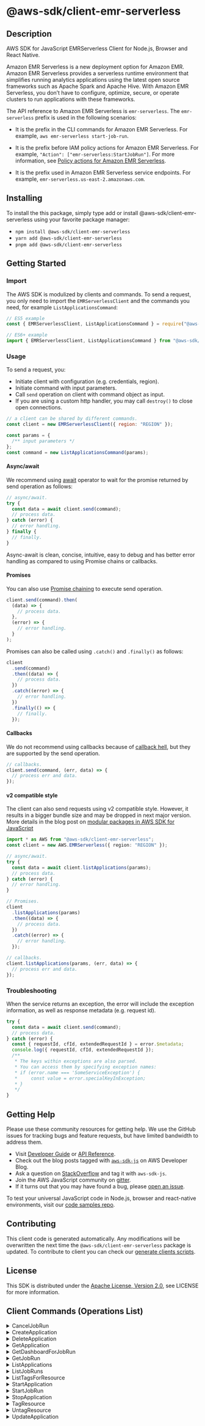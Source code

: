 <!-- generated file, do not edit directly -->

# @aws-sdk/client-emr-serverless

## Description

AWS SDK for JavaScript EMRServerless Client for Node.js, Browser and React Native.

<p>Amazon EMR Serverless is a new deployment option for Amazon EMR. Amazon EMR Serverless provides a serverless runtime environment that simplifies running
analytics applications using the latest open source frameworks such as Apache Spark and
Apache Hive. With Amazon EMR Serverless, you don’t have to configure, optimize,
secure, or operate clusters to run applications with these frameworks.</p>
<p>The API reference to Amazon EMR Serverless is <code>emr-serverless</code>. The
<code>emr-serverless</code> prefix is used in the following scenarios: </p>
<ul>
<li>
<p>It is the prefix in the CLI commands for Amazon EMR Serverless. For
example, <code>aws emr-serverless start-job-run</code>.</p>
</li>
<li>
<p>It is the prefix before IAM policy actions for Amazon EMR Serverless. For
example, <code>"Action": ["emr-serverless:StartJobRun"]</code>. For more information,
see <a href="https://docs.aws.amazon.com/emr/latest/EMR-Serverless-UserGuide/security_iam_service-with-iam.html#security_iam_service-with-iam-id-based-policies-actions">Policy actions for Amazon EMR Serverless</a>.</p>
</li>
<li>
<p>It is the prefix used in Amazon EMR Serverless service endpoints. For
example, <code>emr-serverless.us-east-2.amazonaws.com</code>.</p>
</li>
</ul>

## Installing

To install the this package, simply type add or install @aws-sdk/client-emr-serverless
using your favorite package manager:

- `npm install @aws-sdk/client-emr-serverless`
- `yarn add @aws-sdk/client-emr-serverless`
- `pnpm add @aws-sdk/client-emr-serverless`

## Getting Started

### Import

The AWS SDK is modulized by clients and commands.
To send a request, you only need to import the `EMRServerlessClient` and
the commands you need, for example `ListApplicationsCommand`:

```js
// ES5 example
const { EMRServerlessClient, ListApplicationsCommand } = require("@aws-sdk/client-emr-serverless");
```

```ts
// ES6+ example
import { EMRServerlessClient, ListApplicationsCommand } from "@aws-sdk/client-emr-serverless";
```

### Usage

To send a request, you:

- Initiate client with configuration (e.g. credentials, region).
- Initiate command with input parameters.
- Call `send` operation on client with command object as input.
- If you are using a custom http handler, you may call `destroy()` to close open connections.

```js
// a client can be shared by different commands.
const client = new EMRServerlessClient({ region: "REGION" });

const params = {
  /** input parameters */
};
const command = new ListApplicationsCommand(params);
```

#### Async/await

We recommend using [await](https://developer.mozilla.org/en-US/docs/Web/JavaScript/Reference/Operators/await)
operator to wait for the promise returned by send operation as follows:

```js
// async/await.
try {
  const data = await client.send(command);
  // process data.
} catch (error) {
  // error handling.
} finally {
  // finally.
}
```

Async-await is clean, concise, intuitive, easy to debug and has better error handling
as compared to using Promise chains or callbacks.

#### Promises

You can also use [Promise chaining](https://developer.mozilla.org/en-US/docs/Web/JavaScript/Guide/Using_promises#chaining)
to execute send operation.

```js
client.send(command).then(
  (data) => {
    // process data.
  },
  (error) => {
    // error handling.
  }
);
```

Promises can also be called using `.catch()` and `.finally()` as follows:

```js
client
  .send(command)
  .then((data) => {
    // process data.
  })
  .catch((error) => {
    // error handling.
  })
  .finally(() => {
    // finally.
  });
```

#### Callbacks

We do not recommend using callbacks because of [callback hell](http://callbackhell.com/),
but they are supported by the send operation.

```js
// callbacks.
client.send(command, (err, data) => {
  // process err and data.
});
```

#### v2 compatible style

The client can also send requests using v2 compatible style.
However, it results in a bigger bundle size and may be dropped in next major version. More details in the blog post
on [modular packages in AWS SDK for JavaScript](https://aws.amazon.com/blogs/developer/modular-packages-in-aws-sdk-for-javascript/)

```ts
import * as AWS from "@aws-sdk/client-emr-serverless";
const client = new AWS.EMRServerless({ region: "REGION" });

// async/await.
try {
  const data = await client.listApplications(params);
  // process data.
} catch (error) {
  // error handling.
}

// Promises.
client
  .listApplications(params)
  .then((data) => {
    // process data.
  })
  .catch((error) => {
    // error handling.
  });

// callbacks.
client.listApplications(params, (err, data) => {
  // process err and data.
});
```

### Troubleshooting

When the service returns an exception, the error will include the exception information,
as well as response metadata (e.g. request id).

```js
try {
  const data = await client.send(command);
  // process data.
} catch (error) {
  const { requestId, cfId, extendedRequestId } = error.$metadata;
  console.log({ requestId, cfId, extendedRequestId });
  /**
   * The keys within exceptions are also parsed.
   * You can access them by specifying exception names:
   * if (error.name === 'SomeServiceException') {
   *     const value = error.specialKeyInException;
   * }
   */
}
```

## Getting Help

Please use these community resources for getting help.
We use the GitHub issues for tracking bugs and feature requests, but have limited bandwidth to address them.

- Visit [Developer Guide](https://docs.aws.amazon.com/sdk-for-javascript/v3/developer-guide/welcome.html)
  or [API Reference](https://docs.aws.amazon.com/AWSJavaScriptSDK/v3/latest/index.html).
- Check out the blog posts tagged with [`aws-sdk-js`](https://aws.amazon.com/blogs/developer/tag/aws-sdk-js/)
  on AWS Developer Blog.
- Ask a question on [StackOverflow](https://stackoverflow.com/questions/tagged/aws-sdk-js) and tag it with `aws-sdk-js`.
- Join the AWS JavaScript community on [gitter](https://gitter.im/aws/aws-sdk-js-v3).
- If it turns out that you may have found a bug, please [open an issue](https://github.com/aws/aws-sdk-js-v3/issues/new/choose).

To test your universal JavaScript code in Node.js, browser and react-native environments,
visit our [code samples repo](https://github.com/aws-samples/aws-sdk-js-tests).

## Contributing

This client code is generated automatically. Any modifications will be overwritten the next time the `@aws-sdk/client-emr-serverless` package is updated.
To contribute to client you can check our [generate clients scripts](https://github.com/aws/aws-sdk-js-v3/tree/main/scripts/generate-clients).

## License

This SDK is distributed under the
[Apache License, Version 2.0](http://www.apache.org/licenses/LICENSE-2.0),
see LICENSE for more information.

## Client Commands (Operations List)

<details>
<summary>
CancelJobRun
</summary>

[Command API Reference](https://docs.aws.amazon.com/AWSJavaScriptSDK/v3/latest/client/emr-serverless/command/CancelJobRunCommand/) / [Input](https://docs.aws.amazon.com/AWSJavaScriptSDK/v3/latest/Package/-aws-sdk-client-emr-serverless/Interface/CancelJobRunCommandInput/) / [Output](https://docs.aws.amazon.com/AWSJavaScriptSDK/v3/latest/Package/-aws-sdk-client-emr-serverless/Interface/CancelJobRunCommandOutput/)

</details>
<details>
<summary>
CreateApplication
</summary>

[Command API Reference](https://docs.aws.amazon.com/AWSJavaScriptSDK/v3/latest/client/emr-serverless/command/CreateApplicationCommand/) / [Input](https://docs.aws.amazon.com/AWSJavaScriptSDK/v3/latest/Package/-aws-sdk-client-emr-serverless/Interface/CreateApplicationCommandInput/) / [Output](https://docs.aws.amazon.com/AWSJavaScriptSDK/v3/latest/Package/-aws-sdk-client-emr-serverless/Interface/CreateApplicationCommandOutput/)

</details>
<details>
<summary>
DeleteApplication
</summary>

[Command API Reference](https://docs.aws.amazon.com/AWSJavaScriptSDK/v3/latest/client/emr-serverless/command/DeleteApplicationCommand/) / [Input](https://docs.aws.amazon.com/AWSJavaScriptSDK/v3/latest/Package/-aws-sdk-client-emr-serverless/Interface/DeleteApplicationCommandInput/) / [Output](https://docs.aws.amazon.com/AWSJavaScriptSDK/v3/latest/Package/-aws-sdk-client-emr-serverless/Interface/DeleteApplicationCommandOutput/)

</details>
<details>
<summary>
GetApplication
</summary>

[Command API Reference](https://docs.aws.amazon.com/AWSJavaScriptSDK/v3/latest/client/emr-serverless/command/GetApplicationCommand/) / [Input](https://docs.aws.amazon.com/AWSJavaScriptSDK/v3/latest/Package/-aws-sdk-client-emr-serverless/Interface/GetApplicationCommandInput/) / [Output](https://docs.aws.amazon.com/AWSJavaScriptSDK/v3/latest/Package/-aws-sdk-client-emr-serverless/Interface/GetApplicationCommandOutput/)

</details>
<details>
<summary>
GetDashboardForJobRun
</summary>

[Command API Reference](https://docs.aws.amazon.com/AWSJavaScriptSDK/v3/latest/client/emr-serverless/command/GetDashboardForJobRunCommand/) / [Input](https://docs.aws.amazon.com/AWSJavaScriptSDK/v3/latest/Package/-aws-sdk-client-emr-serverless/Interface/GetDashboardForJobRunCommandInput/) / [Output](https://docs.aws.amazon.com/AWSJavaScriptSDK/v3/latest/Package/-aws-sdk-client-emr-serverless/Interface/GetDashboardForJobRunCommandOutput/)

</details>
<details>
<summary>
GetJobRun
</summary>

[Command API Reference](https://docs.aws.amazon.com/AWSJavaScriptSDK/v3/latest/client/emr-serverless/command/GetJobRunCommand/) / [Input](https://docs.aws.amazon.com/AWSJavaScriptSDK/v3/latest/Package/-aws-sdk-client-emr-serverless/Interface/GetJobRunCommandInput/) / [Output](https://docs.aws.amazon.com/AWSJavaScriptSDK/v3/latest/Package/-aws-sdk-client-emr-serverless/Interface/GetJobRunCommandOutput/)

</details>
<details>
<summary>
ListApplications
</summary>

[Command API Reference](https://docs.aws.amazon.com/AWSJavaScriptSDK/v3/latest/client/emr-serverless/command/ListApplicationsCommand/) / [Input](https://docs.aws.amazon.com/AWSJavaScriptSDK/v3/latest/Package/-aws-sdk-client-emr-serverless/Interface/ListApplicationsCommandInput/) / [Output](https://docs.aws.amazon.com/AWSJavaScriptSDK/v3/latest/Package/-aws-sdk-client-emr-serverless/Interface/ListApplicationsCommandOutput/)

</details>
<details>
<summary>
ListJobRuns
</summary>

[Command API Reference](https://docs.aws.amazon.com/AWSJavaScriptSDK/v3/latest/client/emr-serverless/command/ListJobRunsCommand/) / [Input](https://docs.aws.amazon.com/AWSJavaScriptSDK/v3/latest/Package/-aws-sdk-client-emr-serverless/Interface/ListJobRunsCommandInput/) / [Output](https://docs.aws.amazon.com/AWSJavaScriptSDK/v3/latest/Package/-aws-sdk-client-emr-serverless/Interface/ListJobRunsCommandOutput/)

</details>
<details>
<summary>
ListTagsForResource
</summary>

[Command API Reference](https://docs.aws.amazon.com/AWSJavaScriptSDK/v3/latest/client/emr-serverless/command/ListTagsForResourceCommand/) / [Input](https://docs.aws.amazon.com/AWSJavaScriptSDK/v3/latest/Package/-aws-sdk-client-emr-serverless/Interface/ListTagsForResourceCommandInput/) / [Output](https://docs.aws.amazon.com/AWSJavaScriptSDK/v3/latest/Package/-aws-sdk-client-emr-serverless/Interface/ListTagsForResourceCommandOutput/)

</details>
<details>
<summary>
StartApplication
</summary>

[Command API Reference](https://docs.aws.amazon.com/AWSJavaScriptSDK/v3/latest/client/emr-serverless/command/StartApplicationCommand/) / [Input](https://docs.aws.amazon.com/AWSJavaScriptSDK/v3/latest/Package/-aws-sdk-client-emr-serverless/Interface/StartApplicationCommandInput/) / [Output](https://docs.aws.amazon.com/AWSJavaScriptSDK/v3/latest/Package/-aws-sdk-client-emr-serverless/Interface/StartApplicationCommandOutput/)

</details>
<details>
<summary>
StartJobRun
</summary>

[Command API Reference](https://docs.aws.amazon.com/AWSJavaScriptSDK/v3/latest/client/emr-serverless/command/StartJobRunCommand/) / [Input](https://docs.aws.amazon.com/AWSJavaScriptSDK/v3/latest/Package/-aws-sdk-client-emr-serverless/Interface/StartJobRunCommandInput/) / [Output](https://docs.aws.amazon.com/AWSJavaScriptSDK/v3/latest/Package/-aws-sdk-client-emr-serverless/Interface/StartJobRunCommandOutput/)

</details>
<details>
<summary>
StopApplication
</summary>

[Command API Reference](https://docs.aws.amazon.com/AWSJavaScriptSDK/v3/latest/client/emr-serverless/command/StopApplicationCommand/) / [Input](https://docs.aws.amazon.com/AWSJavaScriptSDK/v3/latest/Package/-aws-sdk-client-emr-serverless/Interface/StopApplicationCommandInput/) / [Output](https://docs.aws.amazon.com/AWSJavaScriptSDK/v3/latest/Package/-aws-sdk-client-emr-serverless/Interface/StopApplicationCommandOutput/)

</details>
<details>
<summary>
TagResource
</summary>

[Command API Reference](https://docs.aws.amazon.com/AWSJavaScriptSDK/v3/latest/client/emr-serverless/command/TagResourceCommand/) / [Input](https://docs.aws.amazon.com/AWSJavaScriptSDK/v3/latest/Package/-aws-sdk-client-emr-serverless/Interface/TagResourceCommandInput/) / [Output](https://docs.aws.amazon.com/AWSJavaScriptSDK/v3/latest/Package/-aws-sdk-client-emr-serverless/Interface/TagResourceCommandOutput/)

</details>
<details>
<summary>
UntagResource
</summary>

[Command API Reference](https://docs.aws.amazon.com/AWSJavaScriptSDK/v3/latest/client/emr-serverless/command/UntagResourceCommand/) / [Input](https://docs.aws.amazon.com/AWSJavaScriptSDK/v3/latest/Package/-aws-sdk-client-emr-serverless/Interface/UntagResourceCommandInput/) / [Output](https://docs.aws.amazon.com/AWSJavaScriptSDK/v3/latest/Package/-aws-sdk-client-emr-serverless/Interface/UntagResourceCommandOutput/)

</details>
<details>
<summary>
UpdateApplication
</summary>

[Command API Reference](https://docs.aws.amazon.com/AWSJavaScriptSDK/v3/latest/client/emr-serverless/command/UpdateApplicationCommand/) / [Input](https://docs.aws.amazon.com/AWSJavaScriptSDK/v3/latest/Package/-aws-sdk-client-emr-serverless/Interface/UpdateApplicationCommandInput/) / [Output](https://docs.aws.amazon.com/AWSJavaScriptSDK/v3/latest/Package/-aws-sdk-client-emr-serverless/Interface/UpdateApplicationCommandOutput/)

</details>
